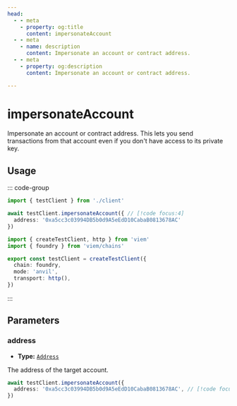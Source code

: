 ```yaml
---
head:
  - - meta
    - property: og:title
      content: impersonateAccount
  - - meta
    - name: description
      content: Impersonate an account or contract address.
  - - meta
    - property: og:description
      content: Impersonate an account or contract address.

---
```


# impersonateAccount

Impersonate an account or contract address. This lets you send transactions from that account even if you don't have access to its private key.

## Usage

::: code-group

```ts [example.ts]
import { testClient } from './client'

await testClient.impersonateAccount({ // [!code focus:4]
  address: '0xa5cc3c03994DB5b0d9A5eEdD10CabaB0813678AC'
})
```

```ts [client.ts]
import { createTestClient, http } from 'viem'
import { foundry } from 'viem/chains'

export const testClient = createTestClient({
  chain: foundry,
  mode: 'anvil',
  transport: http(), 
})
```

:::

## Parameters

### address

- **Type:** [`Address`](/docs/glossary/types#address)

The address of the target account.

```ts
await testClient.impersonateAccount({
  address: '0xa5cc3c03994DB5b0d9A5eEdD10CabaB0813678AC', // [!code focus]
})
```
